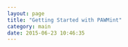 ```yaml
---
layout: page
title: "Getting Started with PAWMint"
category: main
date: 2015-06-23 10:46:35
---
```



